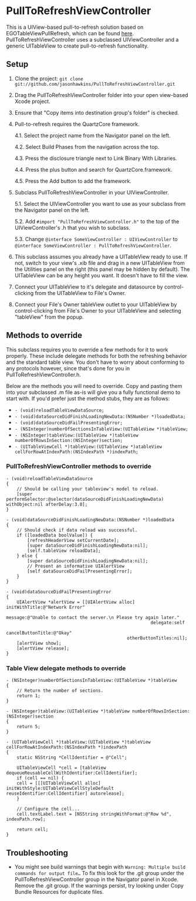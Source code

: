 PullToRefreshViewController
===========================

This is a UIView-based pull-to-refresh solution based on EGOTableViewPullRefresh, which can be found [here](https://github.com/jessedc/EGOTableViewPullRefresh). PullToRefreshViewController uses a subclassed UIViewController and a generic UITableView to create pull-to-refresh functionality.

Setup
-----------------------

1. Clone the project: `git clone git://github.com/jasonhawkins/PullToRefreshViewController.git`

2. Drag the PullToRefreshViewController folder into your open view-based Xcode project.

3. Ensure that "Copy items into destination group's folder" is checked.

4. Pull-to-refresh requires the QuartzCore framework. 

	4.1. Select the project name from the Navigator panel on the left.
	
	4.2. Select Build Phases from the navigation across the top.
	
	4.3. Press the disclosure triangle next to Link Binary With Libraries.
	
	4.4. Press the plus button and search for QuartzCore.framework.
	
	4.5. Press the Add button to add the framework.
	
5. Subclass PullToRefreshViewController in your UIViewController.

	5.1. Select the UIViewController you want to use as your subclass from the Navigator panel on the left.

	5.2. Add `#import "PullToRefreshViewController.h"` to the top of the UIViewController's .h that you wish to subclass.
	
	5.3. Change `@interface SomeViewController : UIViewController` to `@interface SomeViewController : PullToRefreshViewController`.
	
6. This subclass assumes you already have a UITableView ready to use. If not, switch to your view's .xib file and drag in a new UITableView from the Utilities panel on the right (this panel may be hidden by default). The UITableView can be any height you want. It doesn't have to fill the view.

7. Connect your UITableView to it's delegate and datasource by control-clicking from the UITableView to File's Owner.

8. Connect your File's Owner tableView outlet to your UITableView by control-clicking from File's Owner to your UITableView and selecting "tableView" from the popup.

Methods to override
-------------------

This subclass requires you to override a few methods for it to work properly. These include delegate methods for both the refreshing behavior and the standard table view. You don't have to worry about conforming to any protocols however, since that's done for you in PullToRefreshViewController.h.

Below are the methods you will need to override. Copy and pasting them into your subclassed .m file as-is will give you a fully functional demo to start with. If you'd prefer just the method stubs, they are as follows:

* `- (void)reloadTableViewDataSource;`
* `- (void)dataSourceDidFinishLoadingNewData:(NSNumber *)loadedData;`
* `- (void)dataSourceDidFailPresentingError;`
* `- (NSInteger)numberOfSectionsInTableView:(UITableView *)tableView;`
* `- (NSInteger)tableView:(UITableView *)tableView numberOfRowsInSection:(NSInteger)section;`
* `- (UITableViewCell *)tableView:(UITableView *)atableView cellForRowAtIndexPath:(NSIndexPath *)indexPath;`

### PullToRefreshViewController methods to override
	- (void)reloadTableViewDataSource
	{
		// Should be calling your tableview's model to reload.
		[super performSelector:@selector(dataSourceDidFinishLoadingNewData) withObject:nil afterDelay:3.0];
	}

	- (void)dataSourceDidFinishLoadingNewData:(NSNumber *)loadedData
	{
		// Should check if data reload was successful.
		if ([loadedData boolValue]) {
			[refreshHeaderView setCurrentDate];
			[super dataSourceDidFinishLoadingNewData:nil];
			[self.tableView reloadData];
		} else {
			[super dataSourceDidFinishLoadingNewData:nil];
			// Present an informative UIAlertView
			[self dataSourceDidFailPresentingError];
		}
	}
	
	- (void)dataSourceDidFailPresentingError
	{
	    UIAlertView *alertView = [[UIAlertView alloc] initWithTitle:@"Network Error"
	                                                        message:@"Unable to contact the server.\n Please try again later."
	                                                       delegate:self 
	                                              cancelButtonTitle:@"Okay" 
	                                              otherButtonTitles:nil];
	    [alertView show];
	    [alertView release];
	}

### Table View delegate methods to override
	- (NSInteger)numberOfSectionsInTableView:(UITableView *)tableView
	{
	    // Return the number of sections.
	    return 1;
	}

	- (NSInteger)tableView:(UITableView *)tableView numberOfRowsInSection:(NSInteger)section
	{
	    return 5;
	}
 
	- (UITableViewCell *)tableView:(UITableView *)tableView cellForRowAtIndexPath:(NSIndexPath *)indexPath
	{
	    static NSString *CellIdentifier = @"Cell";

	    UITableViewCell *cell = [tableView dequeueReusableCellWithIdentifier:CellIdentifier];
	    if (cell == nil) {
	    cell = [[[UITableViewCell alloc] initWithStyle:UITableViewCellStyleDefault reuseIdentifier:CellIdentifier] autorelease];
	    }

	    // Configure the cell...
	    cell.textLabel.text = [NSString stringWithFormat:@"Row %d", indexPath.row];    

	    return cell;
	}
	
Troubleshooting
---------------

* You might see build warnings that begin with `Warning: Multiple build commands for output file…` To fix this look for the .git group under the PullToRefreshViewController group in the Navigator panel in Xcode. Remove the .git group. If the warnings persist, try looking under Copy Bundle Resources for duplicate files.